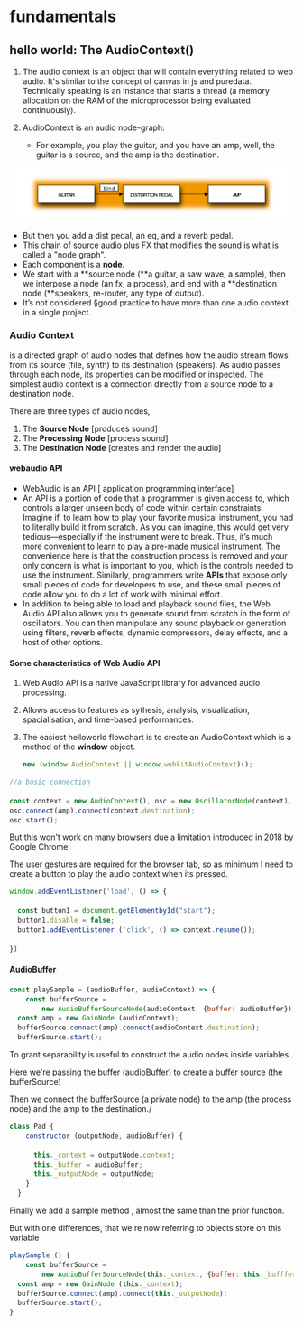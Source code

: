 # fundamentals



## hello world: The AudioContext()

1. The audio context is an object that will contain everything related to web audio. It's similar to the concept of canvas in js and puredata. Technically speaking is an instance that starts a thread (a memory allocation on the RAM of the microprocessor being evaluated continuously).
2.  AudioContext is an audio node-graph:

    * For example, you play the guitar, and you have an amp, well, the guitar is a source, and the amp is the destination.



![a typical audio-node connection](.gitbook/assets/image.png)

* But then you add a dist pedal, an eq, and a reverb pedal.
* This chain of source audio plus FX that modifies the sound is what is called a "node graph".
* Each component is a **node.**
* We start with a \*\*source node (\*\*a guitar, a saw wave, a sample), then we interpose a node (an fx, a process), and end with a \*\*destination node (\*\*speakers, re-router, any type of output).
* It’s not considered §good practice to have more than one audio context in a single project.

### Audio Context

is a directed graph of audio nodes that defines how the audio stream flows from its source (file, synth) to its destination (speakers). As audio passes through each node, its properties can be modified or inspected. The simplest audio context is a connection directly from a source node to a destination node.

There are three types of audio nodes,

1. The **Source Node** \[produces sound]
2. The **Processing Node** \[process sound]
3. The **Destination Node** \[creates and render the audio]

#### webaudio API

* WebAudio is an API \[ application programming interface]
* An API is a portion of code that a programmer is given access to, which controls a larger unseen body of code within certain constraints. Imagine if, to learn how to play your favorite musical instrument, you had to literally build it from scratch. As you can imagine, this would get very tedious—especially if the instrument were to break. Thus, it’s much more convenient to learn to play a pre-made musical instrument. The convenience here is that the construction process is removed and your only concern is what is important to you, which is the controls needed to use the instrument. Similarly, programmers write **APIs** that expose only small pieces of code for developers to use, and these small pieces of code allow you to do a lot of work with minimal effort.
* In addition to being able to load and playback sound files, the Web Audio API also allows you to generate sound from scratch in the form of oscillators. You can then manipulate any sound playback or generation using filters, reverb effects, dynamic compressors, delay effects, and a host of other options.

#### Some characteristics of Web Audio API

1. Web Audio API is a native JavaScript library for advanced audio processing.
2. Allows access to features as sythesis, analysis, visualization, spacialisation, and time-based performances.
3.  The easiest helloworld flowchart is to create an AudioContext which is a method of the **window** object.

    ```jsx
    new (window.AudioContext || window.webkitAudioContext)();
    ```



```jsx
//a basic connection

const context = new AudioContext(), osc = new OscillatorNode(context), amp = new GainNode (context, {gain:0.5});
osc.connect(amp).connect(context.destination);
osc.start();
```

But this won't work on many browsers due a limitation introduced in 2018 by Google Chrome:

The user gestures are required for the browser tab, so as minimum I need to create a button to play the audio context when its pressed.

```jsx
window.addEventListener('load', () => {

  const button1 = document.getElementbyId("start");
  button1.disable = false;
  button1.addEventListener ('click', () => context.resume());

})
```

#### AudioBuffer

```jsx
const playSample = (audioBuffer, audioContext) => {
	const bufferSource = 
		new AudioBufferSourceNode(audioContext, {buffer: audioBuffer});
  const amp = new GainNode (audioContext);
  bufferSource.connect(amp).connect(audioContext.destination);
  bufferSource.start();
```

To grant separability is useful to construct the audio nodes inside variables .

Here we're passing the buffer (audioBuffer) to create a buffer source (the bufferSource)

Then we connect the bufferSource (a private node) to the amp (the process node) and the amp to the destination./

```jsx
class Pad {
    constructor (outputNode, audioBuffer) {

      this._context = outputNode.context;
      this._buffer = audioBuffer;
      this._outputNode = outputNode;
    }
  }
```

Finally we add a sample method , almost the same than the prior function.

But with one differences, that we're now referring to objects store on this variable

```jsx
playSample () {
	const bufferSource = 
		new AudioBufferSourceNode(this._context, {buffer: this._bufffer});
  const amp = new GainNode (this._context);
  bufferSource.connect(amp).connect(this._outputNode);
  bufferSource.start();
}
```
